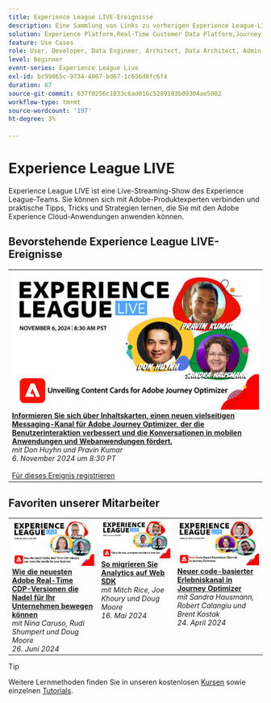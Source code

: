 ```yaml
---
title: Experience League LIVE-Ereignisse
description: Eine Sammlung von Links zu vorherigen Experience League-LIVE-Ereignissen
solution: Experience Platform,Real-Time Customer Data Platform,Journey Optimizer,Experience Manager,Target,Audience Manager,Analytics
feature: Use Cases
role: User, Developer, Data Engineer, Architect, Data Architect, Admin, Leader
level: Beginner
event-series: Experience League Live
exl-id: bc99865c-9734-4067-bd67-1c636d8fc6f4
duration: 67
source-git-commit: 637f0256c1033c6ad016c5289103b09304ae5002
workflow-type: tm+mt
source-wordcount: '197'
ht-degree: 3%

---
```


# Experience League LIVE 

Experience League LIVE ist eine Live-Streaming-Show des Experience League-Teams.  Sie können sich mit Adobe-Produktexperten verbinden und praktische Tipps, Tricks und Strategien lernen, die Sie mit den Adobe Experience Cloud-Anwendungen anwenden können.

<div id="upcoming-events">

## Bevorstehende Experience League LIVE-Ereignisse

<table>
<tr>

<td style="vertical-align: top;"><a href="episodes/exl-live-episode-10-30-24.md">
      <img alt="Experience League LIVE Okt. 24" src="assets/WebBanner-Nov-6-2024.jpg">
    </a>
    <div>
      <a href="episodes/exl-live-episode-10-30-24.md"><strong>Informieren Sie sich über Inhaltskarten, einen neuen vielseitigen Messaging-Kanal für Adobe Journey Optimizer, der die Benutzerinteraktion verbessert und die Konversationen in mobilen Anwendungen und Webanwendungen fördert. </strong></a>
      <br/><em>mit Don Huyhn und Pravin Kumar</em>
      <br/><em>6. November 2024 um 8:30 PT</em>
      <br/><br/><a href="https://engage.adobe.com/ExpLeagueLive-241030.html?s_rtid=7015Y0000048hxzQAA&amp;s_iid=&amp;sfid=&amp;acctid=&amp;ecp=">Für dieses Ereignis registrieren</a>
    </div>
  </td>
</tr>
</table>

</div>

<div id="recs-overview-body-1"></div>
<div id="recs-overview-body-2"></div>
<div id="recs-overview-body-3"></div>
<div id="recs-overview-body-4"></div>
<div id="recs-overview-body-5"></div>
<div id="recs-overview-body-6"></div>

<div id="past-events">


</div>

## Favoriten unserer Mitarbeiter

<table style="max-width: 1214px;">

<tr>
  <td style="vertical-align: top;"><a href="episodes/exl-live-episode-06-26-24.md">
      <img alt="Experience League LIVE Apr. 21" src="episodes/assets/WebBanner-June26-2024.jpg">
    </a>
    <div>
      <a href="episodes/exl-live-episode-06-26-24.md">
        <strong>Wie die neuesten Adobe Real-Time CDP-Versionen die Nadel für Ihr Unternehmen bewegen können</strong>
      </a>
      <br/><em>mit Nina Caruso, Rudi Shumpert und Doug Moore</em>
      <br/><em>26. Juni 2024</em>
    </div>
  </td>

<td style="vertical-align: top;">
    <a href="episodes/exl-live-episode-05-16-24.md">
      <img alt="Experience League LIVE ep8" src="episodes/assets/WebBanner-May16-2024.jpg">
    </a>
    <div>
      <a href="episodes/exl-live-episode-05-16-24.md"><strong>So migrieren Sie Analytics auf Web SDK</strong></a>
      <br/><em>mit Mitch Rice, Joe Khoury und Doug Moore</em>
      <br/><em>16. Mai 2024</em>
    </div>
  </td>

<td style="vertical-align: top;">
    <a href="episodes/exl-live-episode-05-26-22.md">
      <img alt="Experience League LIVE 26. Mai" src="episodes/assets/WebBanner-Apr24-2024.jpg">
    </a>
    <div>
      <a href="episodes/exl-live-episode-04-24-24.md">
        <strong> Neuer code-basierter Erlebniskanal in Journey Optimizer</strong>
      </a>
      <br/><em>mit Sandra Hausmann, Robert Calangiu und Brent Kostak</em>
      <br/><em>24. April 2024</em>
    </div>
  </td>
  </tr>

</table>


>[!TIP]
>
>Weitere Lernmethoden finden Sie in unseren kostenlosen [Kursen](https://experienceleague.adobe.com/?lang=de#dashboard/learning) sowie einzelnen [Tutorials](https://experienceleague.adobe.com/docs/home-tutorials.html?lang=de).
